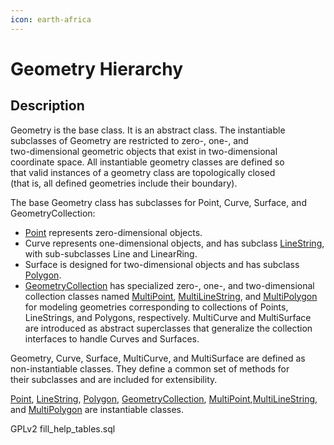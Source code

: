 ```yaml
---
icon: earth-africa
---
```


# Geometry Hierarchy

## Description

Geometry is the base class. It is an abstract class. The instantiable\
subclasses of Geometry are restricted to zero-, one-, and\
two-dimensional geometric objects that exist in two-dimensional\
coordinate space. All instantiable geometry classes are defined so\
that valid instances of a geometry class are topologically closed\
(that is, all defined geometries include their boundary).

The base Geometry class has subclasses for Point, Curve, Surface, and\
GeometryCollection:

* [Point](../../sql-statements/geometry-constructors/geometry-constructors/point.md) represents zero-dimensional objects.
* Curve represents one-dimensional objects, and has subclass [LineString](../../sql-statements/geometry-constructors/geometry-constructors/linestring.md), with sub-subclasses Line and LinearRing.
* Surface is designed for two-dimensional objects and has subclass [Polygon](../../sql-statements/geometry-constructors/geometry-constructors/polygon.md).
* [GeometryCollection](../../sql-statements/geometry-constructors/geometry-constructors/geometrycollection.md) has specialized zero-, one-, and two-dimensional collection classes named [MultiPoint](../../sql-statements/geometry-constructors/geometry-constructors/multipoint.md), [MultiLineString](../../sql-statements/geometry-constructors/geometry-constructors/multilinestring.md), and [MultiPolygon](../../sql-statements/geometry-constructors/geometry-constructors/multipolygon.md) for modeling geometries corresponding to collections of Points, LineStrings, and Polygons, respectively. MultiCurve and MultiSurface are introduced as abstract superclasses that generalize the collection interfaces to handle Curves and Surfaces.

Geometry, Curve, Surface, MultiCurve, and MultiSurface are defined as\
non-instantiable classes. They define a common set of methods for\
their subclasses and are included for extensibility.

[Point](point-properties/), [LineString](linestring-properties/), [Polygon](polygon-properties/), [GeometryCollection](../../sql-statements/geometry-constructors/geometry-constructors/geometrycollection.md), [MultiPoint](../../sql-statements/geometry-constructors/geometry-constructors/multipoint.md),[MultiLineString](../../sql-statements/geometry-constructors/geometry-constructors/multilinestring.md), and [MultiPolygon](../../sql-statements/geometry-constructors/geometry-constructors/multipolygon.md) are instantiable classes.

GPLv2 fill\_help\_tables.sql
